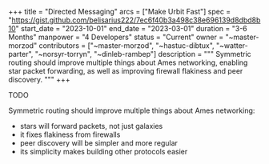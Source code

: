+++
title = "Directed Messaging"
arcs = ["Make Urbit Fast"]
spec = "https://gist.github.com/belisarius222/7ec6f40b3a498c38e696139d8dbd8b10"
start_date = "2023-10-01"
end_date = "2023-03-01"
duration = "3-6 Months"
manpower = "4 Developers"
status = "Current"
owner = "~master-morzod"
contributors = ["~master-morzod", "~hastuc-dibtux", "~watter-parter", "~norsyr-torryn", "~dinleb-rambep"]
description = """
Symmetric routing should improve multiple things about Ames networking, enabling star packet forwarding, as well as improving firewall flakiness and peer discovery.
"""
+++

TODO

Symmetric routing should improve multiple things about Ames networking:
- stars will forward packets, not just galaxies
- it fixes flakiness from firewalls
- peer discovery will be simpler and more regular
- its simplicity makes building other protocols easier
